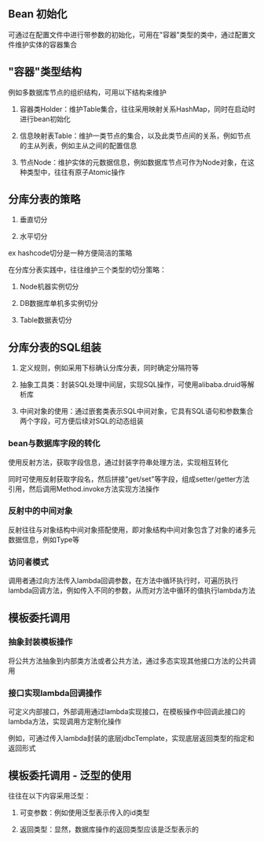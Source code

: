 ## Bean 初始化

可通过在配置文件中进行带参数的初始化，可用在"容器"类型的类中，通过配置文件维护实体的容器集合

## "容器"类型结构

例如多数据库节点的组织结构，可用以下结构来维护

1. 容器类Holder：维护Table集合，往往采用映射关系HashMap，同时在启动时进行bean初始化

2. 信息映射表Table：维护一类节点的集合，以及此类节点间的关系，例如节点的主从列表，例如主从之间的配置信息

3. 节点Node：维护实体的元数据信息，例如数据库节点可作为Node对象，在这种类型中，往往有原子Atomic操作

## 分库分表的策略

1. 垂直切分

2. 水平切分

ex hashcode切分是一种方便简洁的策略

在分库分表实践中，往往维护三个类型的切分策略：

1. Node机器实例切分

2. DB数据库单机多实例切分

3. Table数据表切分

## 分库分表的SQL组装

1. 定义规则，例如采用下标确认分库分表，同时确定分隔符等

2. 抽象工具类：封装SQL处理中间层，实现SQL操作，可使用alibaba.druid等解析库

3. 中间对象的使用：通过嵌套类表示SQL中间对象，它具有SQL语句和参数集合两个字段，可方便后续对SQL的动态组装

### bean与数据库字段的转化

使用反射方法，获取字段信息，通过封装字符串处理方法，实现相互转化

同时可使用反射获取字段名，然后拼接"get/set"等字段，组成setter/getter方法引用，然后调用Method.invoke方法实现方法操作

### 反射中的中间对象

反射往往与对象结构中间对象搭配使用，即对象结构中间对象包含了对象的诸多元数据信息，例如Type等

### 访问者模式

调用者通过向方法传入lambda回调参数，在方法中循环执行时，可遍历执行lambda回调方法，例如传入不同的参数，从而对方法中循环的值执行lambda方法

## 模板委托调用

### 抽象封装模板操作

将公共方法抽象到内部类方法或者公共方法，通过多态实现其他接口方法的公共调用

### 接口实现lambda回调操作

可定义内部接口，外部调用通过lambda实现接口，在模板操作中回调此接口的lambda方法，实现调用方定制化操作

例如，可通过传入lambda封装的底层jdbcTemplate，实现底层返回类型的指定和返回形式

## 模板委托调用 - 泛型的使用

往往在以下内容采用泛型：

1. 可变参数：例如使用泛型表示传入的id类型

2. 返回类型：显然，数据库操作的返回类型应该是泛型表示的


